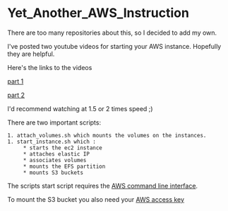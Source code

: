 # Yet_Another_AWS_Instruction
There are too many repositories about this, so I decided to add my own.


I've posted two youtube videos for starting your AWS instance. Hopefully they are helpful.

 
Here's the links to the videos

[part 1](https://youtu.be/fQbL8nxXdWs)

[part 2](https://youtu.be/4wH-MCSfY58)

I'd recommend watching at 1.5 or 2 times speed ;)

There are two important scripts: 

    1. attach_volumes.sh which mounts the volumes on the instances.
    1. start_instance.sh which :
         * starts the ec2 instance 
         * attaches elastic IP
         * associates volumes
         * mounts the EFS partition
         * mounts S3 buckets

The scripts start script requires the [AWS command line interface](https://aws.amazon.com/cli/).

To mount the S3 bucket you also need your [AWS access key](https://docs.aws.amazon.com/general/latest/gr/aws-sec-cred-types.html#access-keys-and-secret-access-keys)
